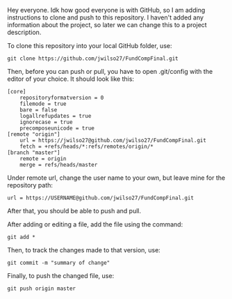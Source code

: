 Hey everyone.
Idk how good everyone is with GitHub, so I am adding instructions to clone and
push to this repository.  I haven't added any information about the project, so
later we can change this to a project description.

To clone this repository into your local GitHub folder, use:

    git clone https://github.com/jwilso27/FundCompFinal.git

Then, before you can push or pull, you have to open .git/config with the editor
of your choice.  It should look like this:

    [core]
    	repositoryformatversion = 0
    	filemode = true
    	bare = false
    	logallrefupdates = true
    	ignorecase = true
    	precomposeunicode = true
    [remote "origin"]
    	url = https://jwilso27@github.com/jwilso27/FundCompFinal.git
    	fetch = +refs/heads/*:refs/remotes/origin/*
    [branch "master"]
    	remote = origin
    	merge = refs/heads/master
        
Under remote url, change the user name to your own, but leave mine for
the repository path:

    url = https://USERNAME@github.com/jwilso27/FundCompFinal.git

After that, you should be able to push and pull.

After adding or editing a file, add the file using the command:

    git add *
		
Then, to track the changes made to that version, use:

    git commit -m "summary of change"

Finally, to push the changed file, use:

    git push origin master
